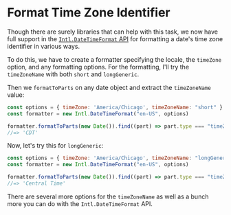 # Format Time Zone Identifier

Though there are surely libraries that can help with this task, we now have
full support in the [`Intl.DateTimeFormat`
API](https://developer.mozilla.org/en-US/docs/Web/JavaScript/Reference/Global_Objects/Intl/DateTimeFormat/DateTimeFormat)
for formatting a date's time zone identifier in various ways.

To do this, we have to create a formatter specifying the locale, the `timeZone`
option, and any formatting options. For the formatting, I'll try the
`timeZoneName` with both `short` and `longGeneric`.

Then we `formatToParts` on any date object and extract the `timeZoneName`
value:

```javascript
const options = { timeZone: 'America/Chicago', timeZoneName: "short" }
const formatter = new Intl.DateTimeFormat("en-US", options)

formatter.formatToParts(new Date()).find((part) => part.type === "timeZoneName").value
//=> 'CDT'
```

Now, let's try this for `longGeneric`:

```javascript
const options = { timeZone: 'America/Chicago', timeZoneName: "longGeneric" }
const formatter = new Intl.DateTimeFormat("en-US", options)

formatter.formatToParts(new Date()).find((part) => part.type === "timeZoneName").value
//=> 'Central Time'
```

There are several more options for the `timeZoneName` as well as a bunch more
you can do with the `Intl.DateTimeFormat` API.
